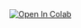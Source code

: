 <a target="_blank" href="https://colab.research.google.com/github/yandexdataschool/speech_course/blob/main/week_08_vocoding_codecs/seminar.ipynb">
  <img src="https://colab.research.google.com/assets/colab-badge.svg" alt="Open In Colab"/>
</a>